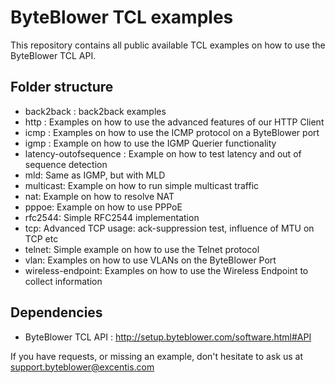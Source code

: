 # ByteBlower TCL examples

This repository contains all public available TCL examples on how to use the ByteBlower TCL API. 

## Folder structure
- back2back : back2back examples
- http : Examples on how to use the advanced features of our HTTP Client
- icmp : Examples on how to use the ICMP protocol on a ByteBlower port
- igmp : Example on how to use the IGMP Querier functionality
- latency-outofsequence : Example on how to test latency and out of sequence detection
- mld: Same as IGMP, but with MLD
- multicast: Example on how to run simple multicast traffic
- nat: Example on how to resolve NAT
- pppoe: Example on how to use PPPoE
- rfc2544: Simple RFC2544 implementation
- tcp: Advanced TCP usage: ack-suppression test, influence of MTU on TCP etc
- telnet: Simple example on how to use the Telnet protocol
- vlan: Examples on how to use VLANs on the ByteBlower Port
- wireless-endpoint: Examples on how to use the Wireless Endpoint to collect information

## Dependencies
- ByteBlower TCL API : http://setup.byteblower.com/software.html#API


If you have requests, or missing an example, don't hesitate to ask us at support.byteblower@excentis.com
